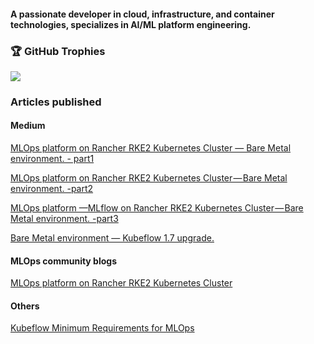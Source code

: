 
<h4 >A passionate developer in cloud, infrastructure, and container technologies, specializes in AI/ML platform engineering. </h4>


### 🏆 GitHub Trophies

<img align="center" src="https://github-profile-trophy.vercel.app/?username=shan100github&theme=onedark&no-frame=false&no-bg=true&margin-w=4&title=-Stars,-Followers" />


### Articles published
#### Medium
<a href=https://medium.com/@shan-ops/mlops-platform-in-rancher-rke2-in-bare-metal-environment-b764d3bbadf2>MLOps platform on Rancher RKE2 Kubernetes Cluster — Bare Metal environment. - part1</a>

<a href=https://medium.com/@shan-ops/mlops-platform-on-rancher-rke2-kubernetes-cluster-bare-metal-environment-d12184e4c6c3> MLOps platform on Rancher RKE2 Kubernetes Cluster — Bare Metal environment. -part2</a>

<a href=https://medium.com/@shan-ops/mlops-platform-mlflow-on-rancher-rke2-kubernetes-cluster-bare-metal-environment-ea478814011a> MLOps platform —MLflow on Rancher RKE2 Kubernetes Cluster — Bare Metal environment. -part3 </a>

<a href=https://medium.com/@shan-ops/mlops-platform-on-rancher-rke2-kubernetes-cluster-bare-metal-environment-kubeflow-1-7-upgrade-8def9be07c1d> Bare Metal environment — Kubeflow 1.7 upgrade.</a>

#### MLOps community blogs
<a href=https://mlops.community/rke2-kubernetes-cluster-bare-metal-environment> MLOps platform on Rancher RKE2 Kubernetes Cluster </a>

#### Others

<a href=https://www.restack.io/p/kubeflow-answer-minimum-requirements-cat-ai> Kubeflow Minimum Requirements for MLOps <a>

